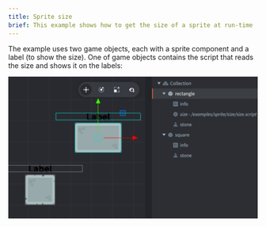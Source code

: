 ```yaml
---
title: Sprite size
brief: This example shows how to get the size of a sprite at run-time
---
```


The example uses two game objects, each with a sprite component and a label (to show the size). One of game objects contains the script that reads the size and shows it on the labels:

![size](size.png)
